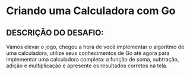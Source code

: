 # Criando uma Calculadora com Go

## DESCRIÇÃO DO DESAFIO:
Vamos elevar o jogo, chegou a hora de você implementar o algoritmo de uma calculadora, utilize seus conhecimentos de Go até agora para implementar uma calculadora completa: a função de soma, subtração, adição e multiplicação e apresente os resultados corretos na tela.